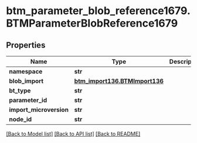 # btm_parameter_blob_reference1679.BTMParameterBlobReference1679

## Properties
Name | Type | Description | Notes
------------ | ------------- | ------------- | -------------
**namespace** | **str** |  | [optional] 
**blob_import** | [**btm_import136.BTMImport136**](BTMImport136.md) |  | [optional] 
**bt_type** | **str** |  | [optional] 
**parameter_id** | **str** |  | [optional] 
**import_microversion** | **str** |  | [optional] 
**node_id** | **str** |  | [optional] 

[[Back to Model list]](../README.md#documentation-for-models) [[Back to API list]](../README.md#documentation-for-api-endpoints) [[Back to README]](../README.md)


